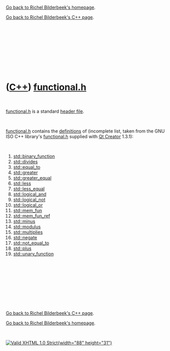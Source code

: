 [Go back to Richel Bilderbeek's homepage](index.htm).

[Go back to Richel Bilderbeek's C++ page](Cpp.htm).

 

 

 

 

 

([C++](Cpp.htm)) [functional.h](CppFunctionalH.htm)
===================================================

 

[functional.h](CppFunctionalH.htm) is a standard [header
file](CppHeaderFile.htm).

 

[functional.h](CppFunctionalH.htm) contains the
[definitions](CppDefinition.htm) of (incomplete list, taken from the GNU
ISO C++ library's [functional.h](CppFunctionalH.htm) supplied with [Qt
Creator](CppQtCreator.htm) 1.3.1):

 

1.  [std::binary\_function](CppBinary_function.htm)
2.  [std::divides](CppDivides.htm)
3.  [std::equal\_to](CppEqual_to.htm)
4.  [std::greater](CppGreater.htm)
5.  [std::greater\_equal](CppGreater_equal.htm)
6.  [std::less](CppLess.htm)
7.  [std::less\_equal](CppLess_equal.htm)
8.  [std::logical\_and](CppLogical_and.htm)
9.  [std::logical\_not](CppLogical_not.htm)
10. [std::logical\_or](CppLogical_or.htm)
11. [std::mem\_fun](CppMem_fun.htm)
12. [std::mem\_fun\_ref](CppMem_fun.htm)
13. [std::minus](CppMinus.htm)
14. [std::modulus](CppModulus.htm)
15. [std::multiplies](CppMultiplies.htm)
16. [std::negate](CppNegate.htm)
17. [std::not\_equal\_to](CppNot_equal_to.htm)
18. [std::plus](CppPlus.htm)
19. [std::unary\_function](CppUnary_function.htm)

 

 

 

 

 

[Go back to Richel Bilderbeek's C++ page](Cpp.htm).

[Go back to Richel Bilderbeek's homepage](index.htm).

 

[![Valid XHTML 1.0 Strict](valid-xhtml10.png){width="88"
height="31"}](http://validator.w3.org/check?uri=referer)

